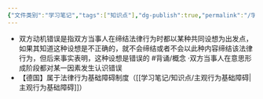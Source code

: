 ```yaml
---
{"文件类别":"学习笔记","tags":["知识点"],"dg-publish":true,"permalink":"/学习笔记/知识点/双方动机错误/","dgPassFrontmatter":true,"noteIcon":""}
---
```


- 双方动机错误是指双方当事人在缔结法律行为时都以某种共同设想为出发点，如果其知道这种设想是不正确的，就不会缔结或者不会以此种内容缔结该法律行为，但后来事实表明，这种设想是错误的 #背诵/概念 
·双方当事人在意思形成阶段都对某一因素发生认识错误
- 【德国】属于法律行为基础障碍制度（[[学习笔记/知识点/主观行为基础障碍\|主观行为基础障碍]]）